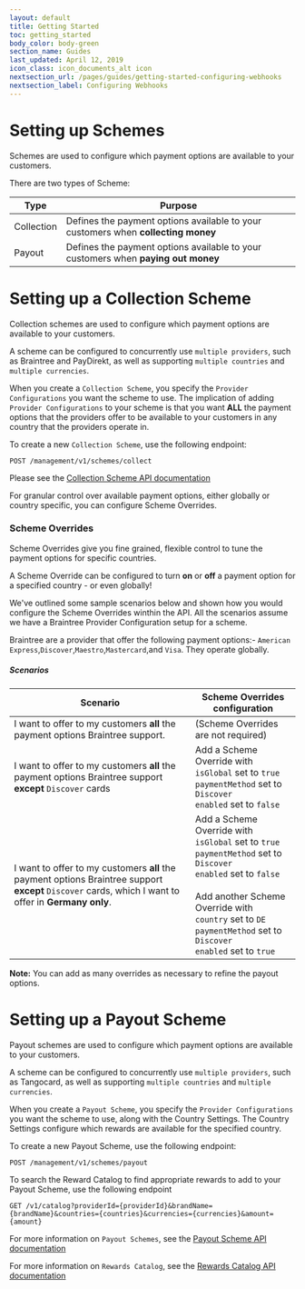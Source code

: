 ```yaml
---
layout: default
title: Getting Started
toc: getting_started
body_color: body-green
section_name: Guides
last_updated: April 12, 2019
icon_class: icon_documents_alt icon
nextsection_url: /pages/guides/getting-started-configuring-webhooks
nextsection_label: Configuring Webhooks
---
```

# Setting up Schemes

Schemes are used to configure which payment options are available to your customers. 

There are two types of Scheme:

Type | Purpose
-|-
Collection | Defines the payment options available to your customers when **collecting money**
Payout | Defines the payment options available to your customers when **paying out money**


# Setting up a Collection Scheme

Collection schemes are used to configure which payment options are available to your customers.

A scheme can be configured to concurrently use `multiple providers`, such as Braintree and PayDirekt, as well as supporting `multiple countries` and `multiple currencies`.

When you create a `Collection Scheme`, you specify the `Provider Configurations` you want the scheme to use. 
The implication of adding `Provider Configurations` to your scheme is that you want **ALL** the payment options that the providers offer to be available to your customers in any country that the providers operate in. 

To create a new `Collection Scheme`, use the following endpoint:

`POST /management/v1/schemes/collect`

Please see the [Collection Scheme API documentation](https://api-docs.imbursepayments.com/#8ad29eec-f6ef-4c78-ad91-d57dba5f3843)

For granular control over available payment options, either globally or country specific, you can configure Scheme Overrides.

### Scheme Overrides

Scheme Overrides give you fine grained, flexible control to tune the payment options for specific countries.

A Scheme Override can be configured to turn **on** or **off** a payment option for a specified country - or even globally!

We've outlined some sample scenarios below and shown how you would configure the Scheme Overrides winthin the API. 
All the scenarios assume we have a Braintree Provider Configuration setup for a scheme. 

Braintree are a provider that offer the following payment options:- `American Express`,`Discover`,`Maestro`,`Mastercard`,and `Visa`. They operate globally.

##### Scenarios

Scenario | Scheme Overrides configuration
-|-
I want to offer to my customers **all** the payment options Braintree support. | (Scheme Overrides are not required)
I want to offer to my customers **all** the payment options Braintree support **except** `Discover` cards | Add a Scheme Override with<br>`isGlobal` set to `true`<br>`paymentMethod` set to `Discover`<br>`enabled` set to `false`
I want to offer to my customers **all** the payment options Braintree support **except** `Discover` cards, which I want to offer in **Germany only**. | Add a Scheme Override with `isGlobal` set to `true`<br>`paymentMethod` set to `Discover`<br>`enabled` set to `false`<br><br>Add another Scheme Override with<br>`country` set to `DE`<br>`paymentMethod` set to `Discover`<br>`enabled` set to `true`

**Note:** You can add as many overrides as necessary to refine the payout options.

# Setting up a Payout Scheme
Payout schemes are used to configure which payment options are available to your customers.

A scheme can be configured to concurrently use `multiple providers`, such as Tangocard, as well as supporting `multiple countries` and `multiple currencies`.

When you create a `Payout Scheme`, you specify the `Provider Configurations` you want the scheme to use, along with the Country Settings. 
The Country Settings configure which rewards are available for the specified country.

To create a new Payout Scheme, use the following endpoint:

`POST /management/v1/schemes/payout`

To search the Reward Catalog to find appropriate rewards to add to your Payout Scheme, use the following endpoint

`GET /v1/catalog?providerId={providerId}&brandName={brandName}&countries={countries}&currencies={currencies}&amount={amount}`

For more information on `Payout Schemes`, see the [Payout Scheme API documentation](https://api-docs.imbursepayments.com/#57551b22-20a1-4c0a-874c-9243c4a9eb10)

For more information on `Rewards Catalog`, see the [Rewards Catalog API documentation](https://api-docs.imbursepayments.com/#7fba9a88-e916-43b1-955e-dd2efb7645d6)
